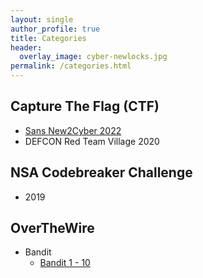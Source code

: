 ```yaml
---
layout: single
author_profile: true
title: Categories
header:
  overlay_image: cyber-newlocks.jpg
permalink: /categories.html
---
```


<h2>Capture The Flag (CTF)</h2>
<ul>
<li><a href="https://logicoverflow.tech/2022-sans-new2cyber.html">Sans New2Cyber 2022</a></li>
<li>DEFCON Red Team Village 2020</li>
</ul>

<h2>NSA Codebreaker Challenge</h2>
<ul>
<li>2019</li>
</ul>

<h2>OverTheWire</h2>
<ul>

<li>Bandit
<ul>
<li><a href="https://logicoverflow.tech/over-the-wire-bandit1/">Bandit 1 - 10</a></li>
</ul>


